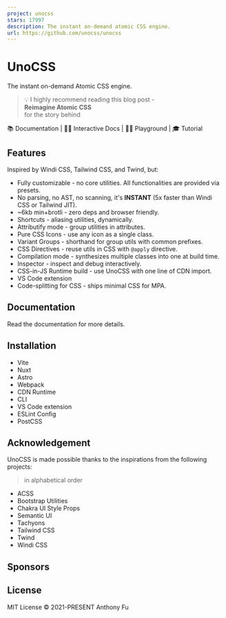 ```yaml
---
project: unocss
stars: 17997
description: The instant on-demand atomic CSS engine.
url: https://github.com/unocss/unocss
---
```


  

UnoCSS
======

The instant on-demand Atomic CSS engine.

> 💡 I highly recommend reading this blog post -  
> **Reimagine Atomic CSS**  
> for the story behind

  

📚 Documentation | 🧑‍💻 Interactive Docs | 🤹‍♂️ Playground | 🎓 Tutorial

  

Features
--------

Inspired by Windi CSS, Tailwind CSS, and Twind, but:

-   Fully customizable - no core utilities. All functionalities are provided via presets.
-   No parsing, no AST, no scanning, it's **INSTANT** (5x faster than Windi CSS or Tailwind JIT).
-   ~6kb min+brotli - zero deps and browser friendly.
-   Shortcuts - aliasing utilities, dynamically.
-   Attributify mode - group utilities in attributes.
-   Pure CSS Icons - use any icon as a single class.
-   Variant Groups - shorthand for group utils with common prefixes.
-   CSS Directives - reuse utils in CSS with `@apply` directive.
-   Compilation mode - synthesizes multiple classes into one at build time.
-   Inspector - inspect and debug interactively.
-   CSS-in-JS Runtime build - use UnoCSS with one line of CDN import.
-   VS Code extension
-   Code-splitting for CSS - ships minimal CSS for MPA.

Documentation
-------------

Read the documentation for more details.

Installation
------------

-   Vite
-   Nuxt
-   Astro
-   Webpack
-   CDN Runtime
-   CLI
-   VS Code extension
-   ESLint Config
-   PostCSS

Acknowledgement
---------------

UnoCSS is made possible thanks to the inspirations from the following projects:

> in alphabetical order

-   ACSS
-   Bootstrap Utilities
-   Chakra UI Style Props
-   Semantic UI
-   Tachyons
-   Tailwind CSS
-   Twind
-   Windi CSS

Sponsors
--------

License
-------

MIT License © 2021-PRESENT Anthony Fu
